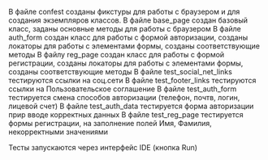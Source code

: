 В файле confest созданы фикстуры для работы с браузером и для создания экземпляров классов.
В файле base_page создан базовый класс, заданы основные методы для работы с браузером
В файле auth_form создан класс для работы с формой авторизации, созданы локаторы для работы с элементами формы, созданы соответствующие методы
В файлу reg_page создан класс для работы с формой регистрации, созданы локаторы для работы с элементами формы, созданы соответствующие методы
В файле test_social_net_links тестируются ссылки на соц.сети
В файле test_footer_links тестируются ссылки на Пользовательское соглашение
В файле test_auth_form тестируется смена способов авторизации (телефон, почтв, логин, лицевой счет)
В файле test_auth_data тестируется форма авторизации прир вводе корректных данных
В файле test_reg_page тестируется формы регистрации, на заполнение полей Имя, Фамилия,  некорректными значениями

Тесты запускаются через интерфейс IDE (кнопка Run)
